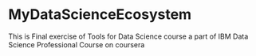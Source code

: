 # MyDataScienceEcosystem
This is Final exercise of Tools for Data Science course a part of IBM Data Science Professional Course on coursera
